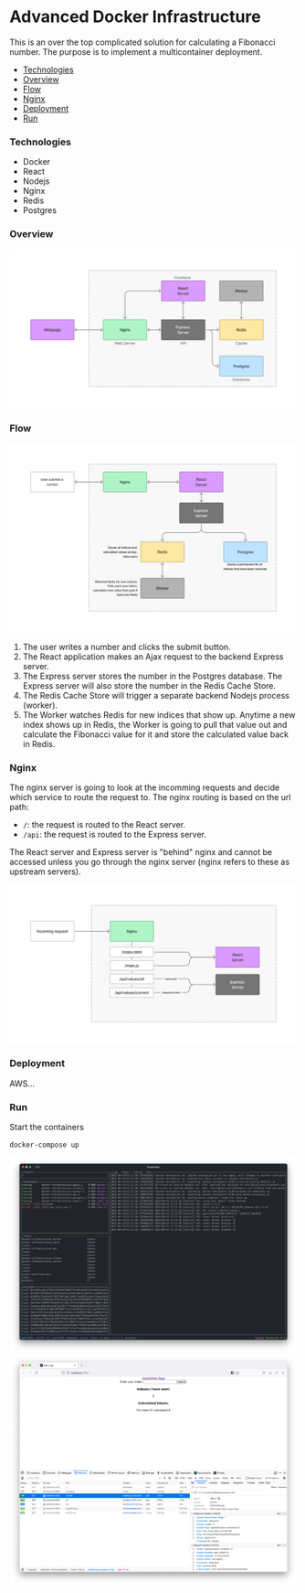 # Advanced Docker Infrastructure

This is an over the top complicated solution for calculating a Fibonacci number.
The purpose is to implement a multicontainer deployment.

* [Technologies](#technologies)
* [Overview](#overview)
* [Flow](#flow)
* [Nginx](#nginx)
* [Deployment](#deployment)
* [Run](#run)

### Technologies
* Docker
* React
* Nodejs
* Nginx
* Redis
* Postgres

### Overview
![](resources/images/overview.png)

### Flow
![](resources/images/flow.png)

1. The user writes a number and clicks the submit button.
2. The React application makes an Ajax request to the backend Express server.
3. The Express server stores the number in the Postgres database. The Express server will also
   store the number in the Redis Cache Store.
4. The Redis Cache Store will trigger a separate backend Nodejs process (worker).
5. The Worker watches Redis for new indices that show up. Anytime a new index shows up in Redis,
   the Worker is going to pull that value out and calculate the Fibonacci value for it and store the calculated
   value back in Redis.

### Nginx
The nginx server is going to look at the incomming requests and decide which
service to route the request to. The nginx routing is based on the url path:
* `/`: the request is routed to the React server.
* `/api`: the request is routed to the Express server.

The React server and Express server is "behind" nginx and cannot be accessed
unless you go through the nginx server (nginx refers to these as upstream servers).

![](resources/images/nginx-routing.png)

### Deployment
AWS...


### Run 

Start the containers 
```shell
docker-compose up
```
![](resources/images/containers.png)
![](resources/images/app.png)

